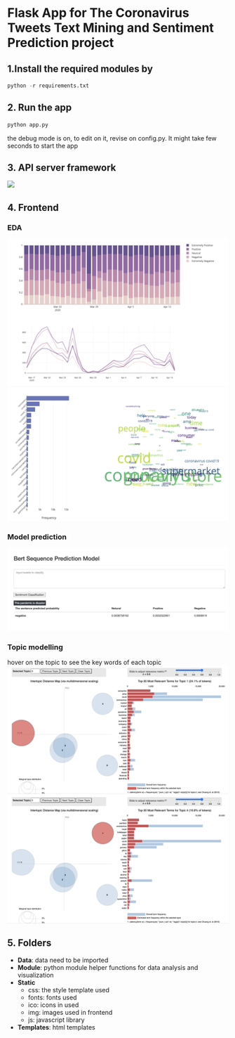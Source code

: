 # Flask App for The Coronavirus Tweets Text Mining and Sentiment Prediction project

## 1.Install the required modules by
```python
python -r requirements.txt
```
## 2. Run the app 
```python
python app.py
```
the debug mode is on, to edit on it, revise on config.py. It might take few seconds to start the app

## 3. API server framework

![](static/img/apiframework.png)

## 4. Frontend
### EDA
![](images/dashboard.png)
![](images/wordfreq.png)
### Model prediction
![](images/modelpredict.png)
### Topic modelling
hover on the topic to see the key words of each topic
![](images/topic1.png)
![](images/topic4.png)
## 5. Folders 
* **Data**: data need to be imported
* **Module**: python module helper functions for data analysis and visualization
* **Static**
    * css: the style template used
    * fonts: fonts used
    * ico: icons in used
    * img: images used in frontend
    * js: javascript library
* **Templates**: html templates




